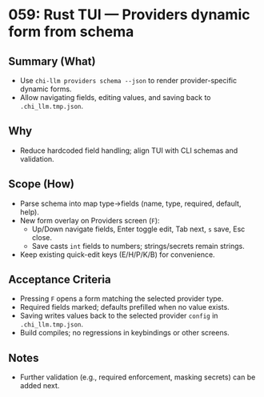 # 059: Rust TUI — Providers dynamic form from schema

## Summary (What)
- Use `chi-llm providers schema --json` to render provider-specific dynamic forms.
- Allow navigating fields, editing values, and saving back to `.chi_llm.tmp.json`.

## Why
- Reduce hardcoded field handling; align TUI with CLI schemas and validation.

## Scope (How)
- Parse schema into map type→fields (name, type, required, default, help).
- New form overlay on Providers screen (`F`):
  - Up/Down navigate fields, Enter toggle edit, Tab next, `s` save, Esc close.
  - Save casts `int` fields to numbers; strings/secrets remain strings.
- Keep existing quick-edit keys (E/H/P/K/B) for convenience.

## Acceptance Criteria
- Pressing `F` opens a form matching the selected provider type.
- Required fields marked; defaults prefilled when no value exists.
- Saving writes values back to the selected provider `config` in `.chi_llm.tmp.json`.
- Build compiles; no regressions in keybindings or other screens.

## Notes
- Further validation (e.g., required enforcement, masking secrets) can be added next.
